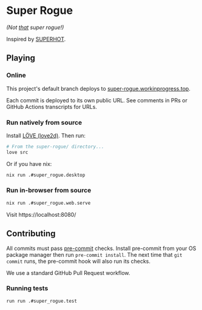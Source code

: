 # Super Rogue

*(Not [that][original-super-rogue] super rogue!)*

Inspired by [SUPERHOT][superhot].

[superhot]: https://superhotgame.com/
[original-super-rogue]: https://www.roguebasin.com/index.php/Super-Rogue

## Playing

### Online

This project's default branch deploys to
[super-rogue.workinprogress.top](https://super-rogue.workinprogress.top/).

Each commit is deployed to its own public URL.  See comments in PRs or GitHub
Actions transcripts for URLs.

### Run natively from source

Install [LÖVE (love2d)][love2d].  Then run:

```bash
# From the super-rogue/ directory...
love src
```

Or if you have nix:

```bash
nix run .#super_rogue.desktop
```

[love2d]: https://love2d.org/

### Run in-browser from source

```bash
nix run .#super_rogue.web.serve
```

Visit https://localhost:8080/

## Contributing

All commits must pass [pre-commit][pre-commit] checks.  Install pre-commit from
your OS package manager then run `pre-commit install`.  The next time that `git
commit` runs, the pre-commit hook will also run its checks.

We use a standard GitHub Pull Request workflow.

[pre-commit]: https://pre-commit.com/

### Running tests

```bash
run run .#super_rogue.test
```
